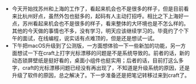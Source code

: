 - 今天开始找苏州和上海的工作了，看起来机会也不是很多的样子，但是目前看来比杭州好点，虽然外包也挺多的，起码有人主动打招呼。相比之下上海好一点，苏州看起来机会也不是很多的样子，看来整体的大环境也是不怎么样的。其他的今天做的事情也不多，没有学习，明天应该继续学习的。毕竟约了个下午的面试，在线编程，说实话有点难顶的，但是还是想试一试。
- 下午把macOS升级到了公测版，一方面想体验一下一些新加的功能，另一方面想试一下在craft上打字光标漂移的问题是不是系统导致的。前者的话，新的动态锁屏壁纸是挺好看的，桌面小组件也挺实用；后者的话，目前打这么多字，craft的光标漂移问题已经没有再出现了，不知道是升级系统的原因，还是升级了软件的原因，总之解决了。下一步准备还是把笔记转移过来到craft了。